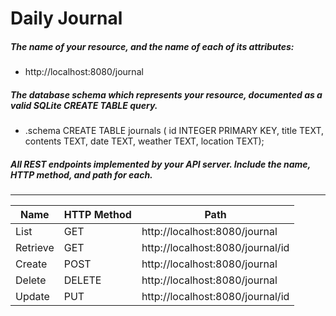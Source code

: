 # Daily Journal
##### The name of your resource, and the name of each of its attributes:
 
 - http://localhost:8080/journal

##### The database schema which represents your resource, documented as a valid SQLite CREATE TABLE query.
- .schema
CREATE TABLE journals (
id INTEGER PRIMARY KEY,
title TEXT,
contents TEXT,
date TEXT,
weather TEXT,
location TEXT);

##### All REST endpoints implemented by your API server. Include the name, HTTP method, and path for each.
-------
| Name | HTTP Method | Path |
| ------ | ------ | -------| 
| List | GET | http://localhost:8080/journal |
| Retrieve | GET  | http://localhost:8080/journal/id |
| Create | POST | http://localhost:8080/journal |
| Delete | DELETE | http://localhost:8080/journal |
| Update | PUT | http://localhost:8080/journal/id|